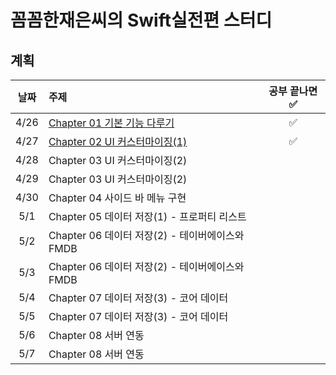 # 꼼꼼한재은씨의 Swift실전편 스터디 


## 계획
| 날짜 | 주제 | 공부 끝나면 ✅ | 
| :--: | :--- | :--: |
| 4/26 | [Chapter 01 기본 기능 다루기](https://github.com/ios-basic/GGom-GGom-Swift_Study_Sang/blob/main/Ch01%20%EA%B8%B0%EB%B3%B8%20%EA%B8%B0%EB%8A%A5%20%EB%8B%A4%EB%A3%A8%EA%B8%B0%20/README.md) | ✅ | 
| 4/27 | [Chapter 02 UI 커스터마이징(1)](https://github.com/ios-basic/GGom-GGom-Swift_Study_Sang/tree/main/Ch02%20UI%20%EC%BB%A4%EC%8A%A4%ED%84%B0%EB%A7%88%EC%9D%B4%EC%A7%95(1))|✅ | 
| 4/28 | Chapter 03 UI 커스터마이징(2)|
| 4/29 | Chapter 03 UI 커스터마이징(2)|
| 4/30 | Chapter 04 사이드 바 메뉴 구현 |
| 5/1  | Chapter 05 데이터 저장(1) - 프로퍼티 리스트|
| 5/2 | Chapter 06 데이터 저장(2) - 테이버에이스와 FMDB |
| 5/3 | Chapter 06 데이터 저장(2) - 테이버에이스와 FMDB |
| 5/4 | Chapter 07 데이터 저장(3) - 코어 데이터 |
| 5/5| Chapter 07 데이터 저장(3) - 코어 데이터 |
| 5/6 | Chapter 08 서버 연동 |
| 5/7 | Chapter 08 서버 연동 |



